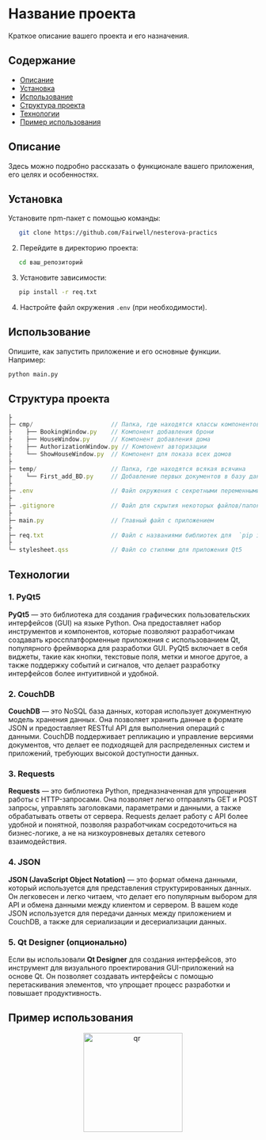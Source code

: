 # Название проекта

Краткое описание вашего проекта и его назначения.

## Содержание
- [Описание](#описание)
- [Установка](#установка)
- [Использование](#использование)
- [Структура проекта](#структура-проекта)
- [Технологии](#технологии)
- [Пример использования](#пример-использования)

## Описание

Здесь можно подробно рассказать о функционале вашего приложения, его целях и особенностях.

## Установка

Установите npm-пакет с помощью команды:
```bash
   git clone https://github.com/Fairwell/nesterova-practics
```
2. Перейдите в директорию проекта:
```bash
   cd ваш_репозиторий
```
3. Установите зависимости:
```bash
   pip install -r req.txt
```
4. Настройте файл окружения `.env` (при необходимости).

## Использование

Опишите, как запустить приложение и его основные функции. Например:
```bash
python main.py
```

## Структура проекта
```js
├
├─ cmp/                      // Папка, где находятся классы компонентов приложения  
├    ├── BookingWindow.py    // Компонент добавления брони 
├    ├── HouseWindow.py      // Компонент добавления дома 
├    ├── AuthorizationWindow.py // Компонент авторизации 
├    └── ShowHouseWindow.py  // Компонент для показа всех домов 
├
├─ temp/                     // Папка, где находятся всякая всячина 
├    └── First_add_BD.py     // Добавление первых документов в базу данных 
├
├─ .env                      // Файл окружения с секретными переменными 
├
├─ .gitignore                // Файл для скрытия некоторых файлов/папок  
├
├─ main.py                   // Главный файл с приложением 
├
├─ req.txt                   // Файл с названиями библиотек для  `pip install -r req.txt`  
├
└─ stylesheet.qss            // Файл со стилями для приложения Qt5
```

## Технологии
### 1. PyQt5 
**PyQt5** — это библиотека для создания графических пользовательских интерфейсов (GUI) на языке Python. Она предоставляет набор инструментов и компонентов, которые позволяют разработчикам создавать кроссплатформенные приложения с использованием Qt, популярного фреймворка для разработки GUI. PyQt5 включает в себя виджеты, такие как кнопки, текстовые поля, метки и многое другое, а также поддержку событий и сигналов, что делает разработку интерфейсов более интуитивной и удобной. 
 
### 2. CouchDB 
**CouchDB** — это NoSQL база данных, которая использует документную модель хранения данных. Она позволяет хранить данные в формате JSON и предоставляет RESTful API для выполнения операций с данными. CouchDB поддерживает репликацию и управление версиями документов, что делает ее подходящей для распределенных систем и приложений, требующих высокой доступности данных. 
 
### 3. Requests 
**Requests** — это библиотека Python, предназначенная для упрощения работы с HTTP-запросами. Она позволяет легко отправлять GET и POST запросы, управлять заголовками, параметрами и данными, а также обрабатывать ответы от сервера. Requests делает работу с API более удобной и понятной, позволяя разработчикам сосредоточиться на бизнес-логике, а не на низкоуровневых деталях сетевого взаимодействия. 
 
### 4. JSON 
**JSON (JavaScript Object Notation)** — это формат обмена данными, который используется для представления структурированных данных. Он легковесен и легко читаем, что делает его популярным выбором для API и обмена данными между клиентом и сервером. В вашем коде JSON используется для передачи данных между приложением и CouchDB, а также для сериализации и десериализации данных. 
 
### 5. Qt Designer (опционально) 
Если вы использовали **Qt Designer** для создания интерфейсов, это инструмент для визуального проектирования GUI-приложений на основе Qt. Он позволяет создавать интерфейсы с помощью перетаскивания элементов, что упрощает процесс разработки и повышает продуктивность.

## Пример использования

<p align="center">
 <img width="200px" src="auth.png" alt="qr"/>
</p>